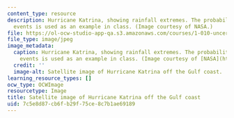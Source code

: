 ```yaml
---
content_type: resource
description: Hurricane Katrina, showing rainfall extremes. The probability of weather
  events is used as an example in class. (Image courtesy of NASA.)
file: https://ol-ocw-studio-app-qa.s3.amazonaws.com/courses/1-010-uncertainty-in-engineering-fall-2008/7c5e8d87cb6fb29f75ce8c7b1ae69189_1-010f08.jpg
file_type: image/jpeg
image_metadata:
  caption: Hurricane Katrina, showing rainfall extremes. The probability of weather
    events is used as an example in class. (Image courtesy of [NASA](http://www.nasa.gov/).)
  credit: ''
  image-alt: Satellite image of Hurricane Katrina off the Gulf coast.
learning_resource_types: []
ocw_type: OCWImage
resourcetype: Image
title: Satellite image of Hurricane Katrina off the Gulf coast
uid: 7c5e8d87-cb6f-b29f-75ce-8c7b1ae69189
---
```

